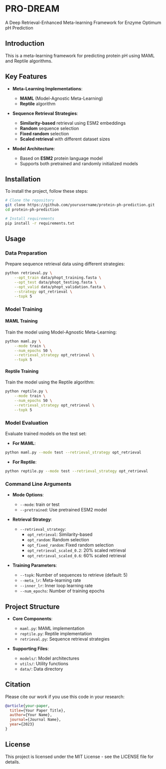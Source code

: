 # PRO-DREAM

A Deep Retrieval-Enhanced Meta-learning Framework for Enzyme Optimum pH Prediction

## Introduction

This is a meta-learning framework for predicting protein pH using MAML and Reptile algorithms.

## Key Features

- **Meta-Learning Implementations**:
  - **MAML** (Model-Agnostic Meta-Learning)
  - **Reptile** algorithm
  
- **Sequence Retrieval Strategies**:
  - **Similarity-based** retrieval using ESM2 embeddings
  - **Random** sequence selection
  - **Fixed random** selection
  - **Scaled retrieval** with different dataset sizes

- **Model Architecture**:
  - Based on **ESM2** protein language model
  - Supports both pretrained and randomly initialized models

## Installation

To install the project, follow these steps:

```bash
# Clone the repository
git clone https://github.com/yourusername/protein-ph-prediction.git
cd protein-ph-prediction

# Install requirements
pip install -r requirements.txt
```

## Usage

### Data Preparation

Prepare sequence retrieval data using different strategies:

```bash
python retrieval.py \
    --opt_train data/phopt_training.fasta \
    --opt_test data/phopt_testing.fasta \
    --opt_valid data/phopt_validation.fasta \
    --strategy opt_retrieval \
    --topk 5
```

### Model Training

#### MAML Training

Train the model using Model-Agnostic Meta-Learning:

```bash
python maml.py \
    --mode train \
    --num_epochs 50 \
    --retrieval_strategy opt_retrieval \
    --topk 5
```

#### Reptile Training

Train the model using the Reptile algorithm:

```bash
python reptile.py \
    --mode train \
    --num_epochs 50 \
    --retrieval_strategy opt_retrieval \
    --topk 5
```

### Model Evaluation

Evaluate trained models on the test set:

- **For MAML**:

```bash
python maml.py --mode test --retrieval_strategy opt_retrieval
```

- **For Reptile**:

```bash
python reptile.py --mode test --retrieval_strategy opt_retrieval
```

### Command Line Arguments

- **Mode Options**:
  - `--mode`: train or test
  - `--pretrained`: Use pretrained ESM2 model

- **Retrieval Strategy**:
  - `--retrieval_strategy`:
    - `opt_retrieval`: Similarity-based
    - `opt_random`: Random selection
    - `opt_fixed_random`: Fixed random selection
    - `opt_retrieval_scaled_0.2`: 20% scaled retrieval
    - `opt_retrieval_scaled_0.6`: 60% scaled retrieval

- **Training Parameters**:
  - `--topk`: Number of sequences to retrieve (default: 5)
  - `--meta_lr`: Meta-learning rate
  - `--inner_lr`: Inner loop learning rate
  - `--num_epochs`: Number of training epochs

## Project Structure

- **Core Components**:
  - `maml.py`: MAML implementation
  - `reptile.py`: Reptile implementation
  - `retrieval.py`: Sequence retrieval strategies

- **Supporting Files**:
  - `models/`: Model architectures
  - `utils/`: Utility functions
  - `data/`: Data directory

## Citation

Please cite our work if you use this code in your research:

```bibtex
@article{your-paper,
  title={Your Paper Title},
  author={Your Name},
  journal={Journal Name},
  year={2023}
}
```

## License

This project is licensed under the MIT License - see the LICENSE file for details.
